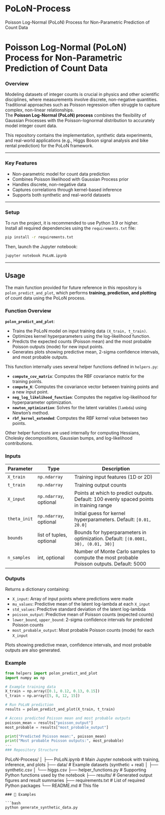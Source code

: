 # PoLoN-Process
Poisson Log-Normal (PoLoN) Process for Non-Parametric Prediction of Count Data
# Poisson Log-Normal (PoLoN) Process for Non-Parametric Prediction of Count Data

### Overview
Modeling datasets of integer counts is crucial in physics and other scientific disciplines, where measurements involve discrete, non-negative quantities.  
Traditional approaches such as Poisson regression often struggle to capture complex, non-linear relationships.  
The **Poisson Log-Normal (PoLoN) process** combines the flexibility of Gaussian Processes with the Poisson-lognormal distribution to accurately model integer count data.

This repository contains the implementation, synthetic data experiments, and real-world applications (e.g., Higgs Boson signal analysis and bike rental prediction) for the PoLoN framework.

---

### Key Features
- Non-parametric model for count data prediction  
- Combines Poisson likelihood with Gaussian Process prior  
- Handles discrete, non-negative data  
- Captures correlations through kernel-based inference  
- Supports both synthetic and real-world datasets  

---

### Setup
To run the project, it is recommended to use Python 3.9 or higher.  
Install all required dependencies using the `requirements.txt` file:

```bash
pip install -r requirements.txt
```
Then, launch the Jupyter notebook:

```bash
jupyter notebook PoLoN.ipynb
```

---


## Usage

The main function provided for future reference in this repository is `polon_predict_and_plot`, which performs **training, prediction, and plotting** of count data using the PoLoN process.

### Function Overview

**`polon_predict_and_plot`**:

- Trains the PoLoN model on input training data `(X_train, t_train)`.
- Optimizes kernel hyperparameters using the log-likelihood function.
- Predicts the expected counts (Poisson mean) and the most probable Poisson outputs (mode) for new input points.
- Generates plots showing predictive mean, 2-sigma confidence intervals, and most probable outputs.

This function internally uses several helper functions defined in `helpers.py`:

- **`compute_cov_matrix`**: Computes the RBF covariance matrix for the training points.  
- **`compute_K`**: Computes the covariance vector between training points and a new input point.  
- **`neg_log_likelihood_function`**: Computes the negative log-likelihood for hyperparameter optimization.  
- **`newton_optimization`**: Solves for the latent variables (`lambda`) using Newton’s method.  
- **`rbf_kernel_extended`**: Computes the RBF kernel value between two points.  

Other helper functions are used internally for computing Hessians, Cholesky decompositions, Gaussian bumps, and log-likelihood contributions.

### Inputs

| Parameter      | Type       | Description |
|----------------|------------|-------------|
| `X_train`      | `np.ndarray` | Training input features (1D or 2D) |
| `t_train`      | `np.ndarray` | Training output counts |
| `X_input`      | `np.ndarray`, optional | Points at which to predict outputs. Default: 100 evenly spaced points in training range |
| `theta_init`   | `np.ndarray`, optional | Initial guess for kernel hyperparameters. Default: `[0.01, 20.0]` |
| `bounds`       | list of tuples, optional | Bounds for hyperparameters in optimization. Default: `[(0.0001, 30), (0.01, 30)]` |
| `n_samples`    | int, optional | Number of Monte Carlo samples to compute the most probable Poisson outputs. Default: 5000 |

### Outputs

Returns a dictionary containing:

- `X_input`: Array of input points where predictions were made  
- `mu_values`: Predictive mean of the latent log-lambda at each `X_input`  
- `std_values`: Predictive standard deviation of the latent log-lambda  
- `poisson_output`: Predictive mean of Poisson counts (expected counts)  
- `lower_bound`, `upper_bound`: 2-sigma confidence intervals for predicted Poisson counts  
- `most_probable_output`: Most probable Poisson counts (mode) for each `X_input`  

Plots showing predictive mean, confidence intervals, and most probable outputs are also generated.

### Example

```python
from helpers import polon_predict_and_plot
import numpy as np

# Example training data
X_train = np.array([0.1, 0.12, 0.13, 0.15])
t_train = np.array([5, 8, 12, 15])

# Run PoLoN prediction
results = polon_predict_and_plot(X_train, t_train)

# Access predicted Poisson mean and most probable outputs
poisson_mean = results["poisson_output"]
most_probable = results["most_probable_output"]

print("Predicted Poisson mean:", poisson_mean)
print("Most probable Poisson outputs:", most_probable)
---
### Repository Structure
```
PoLoN-Process/
│
├── PoLoN.ipynb              # Main Jupyter notebook with training, inference, and plots
├── data/                     # Example datasets (synthetic + real)
│   ├── synthetic.csv
│   └── higgs.csv
├── helper_functions.py       # Supporting Python functions used by the notebook
├── results/                  # Generated output figures and result summaries
├── requirements.txt          # List of required Python packages
└── README.md                 # This file
```
### 🧩 Examples

```bash
python generate_synthetic_data.py


